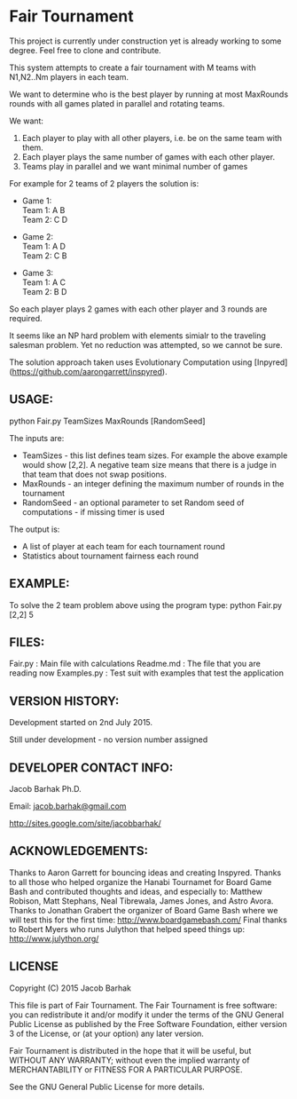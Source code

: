 Fair Tournament 
===============
This project is currently under construction yet is already working to some degree. Feel free to clone and contribute.

This system attempts to create a fair tournament with M teams with N1,N2..Nm players in each team.

We want to determine who is the best player by running at most MaxRounds rounds with all games plated in parallel and rotating teams.

We want: 
 1. Each player to play with all other players, i.e. be on the same team with them. 
 2. Each player plays the same number of games with each other player. 
 3. Teams play in parallel and we want minimal number of games

For example for 2 teams of 2 players the solution is:

* Game 1:  
 Team 1: A B  
 Team 2: C D  

* Game 2:  
 Team 1: A D  
 Team 2: C B  

* Game 3:  
 Team 1: A C  
 Team 2: B D  

So each player plays 2 games with each other player and 3 rounds are required. 

It seems like an NP hard problem with elements simialr to the traveling salesman problem. Yet no reduction was attempted, so we cannot be sure.

The solution approach taken uses Evolutionary Computation using [Inpyred] (https://github.com/aarongarrett/inspyred).




USAGE:
------
python Fair.py TeamSizes MaxRounds [RandomSeed]

The inputs are:
* TeamSizes - this list defines team sizes. For example the above example would show [2,2]. A negative team size means that there is a judge in that team that does not swap positions.
* MaxRounds - an integer defining the maximum number of rounds in the tournament
* RandomSeed - an optional parameter to set Random seed of computations - if missing timer is used


The output is:
* A list of player at each team for each tournament round
* Statistics about tournament fairness each round

EXAMPLE:
--------
To solve the 2 team problem above using the program type:
python Fair.py [2,2] 5


FILES:
------
Fair.py : Main file with calculations
Readme.md : The file that you are reading now
Examples.py : Test suit with examples that test the application


VERSION HISTORY:
----------------
Development started on 2nd July 2015.

Still under development - no version number assigned


DEVELOPER CONTACT INFO:
-----------------------

Jacob Barhak Ph.D.

Email: jacob.barhak@gmail.com

http://sites.google.com/site/jacobbarhak/



ACKNOWLEDGEMENTS:
-----------------
Thanks to Aaron Garrett for bouncing ideas and creating Inspyred.
Thanks to all those who helped organize the Hanabi Tournamet for Board Game Bash and contributed thoughts and ideas, and especially to:
Matthew Robison, Matt Stephans, Neal Tibrewala, James Jones, and Astro Avora.
Thanks to Jonathan Grabert the organizer of Board Game Bash where we will test this for the first time:
http://www.boardgamebash.com/
Final thanks to Robert Myers who runs Julython that helped speed things up:
http://www.julython.org/

LICENSE
-------

Copyright (C) 2015 Jacob Barhak
 
This file is part of Fair Tournament. The Fair Tournament is free software: you can redistribute it and/or modify it under the terms of the GNU General Public License as published by the Free Software Foundation, either version 3 of the License, or (at your option) any later version.

Fair Tournament is distributed in the hope that it will be useful, but WITHOUT ANY WARRANTY; without even the implied warranty of MERCHANTABILITY or FITNESS FOR A PARTICULAR PURPOSE.

See the GNU General Public License for more details.





